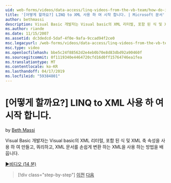 ```yaml
---
uid: web-forms/videos/data-access/linq-videos-from-the-vb-team/how-do-i-get-started-with-linq-to-xml
title: '[어떻게 할까요?] LINQ to XML 사용 하 여 시작 합니다. | Microsoft 문서'
author: bethmassi
description: Visual Basic 개발자는 Visual basic의 XML 리터럴, 포함 된 식 및 XML 축 속성 만들기, 쿼리를 사용 하 여 XML을 사용 하는 방법을 익힐 수 및...
ms.author: riande
ms.date: 11/15/2007
ms.assetid: dc3dedcd-5daf-4f0e-9afa-9ccad94f2ce0
msc.legacyurl: /web-forms/videos/data-access/linq-videos-from-the-vb-team/how-do-i-get-started-with-linq-to-xml
msc.type: video
ms.openlocfilehash: bbe5c24f88562d2e4eb0b70e8d83dbd92a90460f
ms.sourcegitcommit: 0f1119340e4464720cfd16d0ff15764746ea1fea
ms.translationtype: MT
ms.contentlocale: ko-KR
ms.lasthandoff: 04/17/2019
ms.locfileid: "59384801"
---
```

# <a name="how-do-i-get-started-with-linq-to-xml"></a>[어떻게 할까요?] LINQ to XML 사용 하 여 시작 합니다.

by [Beth Massi](https://github.com/bethmassi)

Visual Basic 개발자는 Visual basic의 XML 리터럴, 포함 된 식 및 XML 축 속성을 사용 하 여 만들고, 쿼리하고, XML 문서를 손쉽게 변환 하는 XML을 사용 하는 방법을 배웁니다.

[&#9654;비디오 (14 분)](https://channel9.msdn.com/Blogs/ASP-NET-Site-Videos/how-do-i-get-started-with-linq-to-xml)

> [!div class="step-by-step"]
> [이전](how-do-i-upgrade-visual-basic-projects-to-enable-linq.md)
> [다음](how-do-i-enable-xml-intellisense-and-use-xml-namespaces.md)
